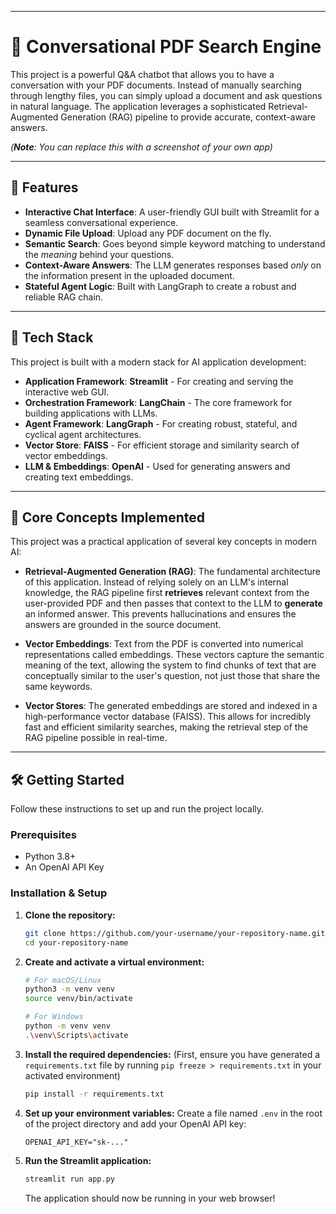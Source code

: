 
-----

# 📄 Conversational PDF Search Engine

This project is a powerful Q\&A chatbot that allows you to have a conversation with your PDF documents. Instead of manually searching through lengthy files, you can simply upload a document and ask questions in natural language. The application leverages a sophisticated Retrieval-Augmented Generation (RAG) pipeline to provide accurate, context-aware answers.

*(**Note**: You can replace this with a screenshot of your own app)*

-----

## 🚀 Features

  * **Interactive Chat Interface**: A user-friendly GUI built with Streamlit for a seamless conversational experience.
  * **Dynamic File Upload**: Upload any PDF document on the fly.
  * **Semantic Search**: Goes beyond simple keyword matching to understand the *meaning* behind your questions.
  * **Context-Aware Answers**: The LLM generates responses based *only* on the information present in the uploaded document.
  * **Stateful Agent Logic**: Built with LangGraph to create a robust and reliable RAG chain.

-----

## 🔧 Tech Stack

This project is built with a modern stack for AI application development:

  * **Application Framework**: **Streamlit** - For creating and serving the interactive web GUI.
  * **Orchestration Framework**: **LangChain** - The core framework for building applications with LLMs.
  * **Agent Framework**: **LangGraph** - For creating robust, stateful, and cyclical agent architectures.
  * **Vector Store**: **FAISS** - For efficient storage and similarity search of vector embeddings.
  * **LLM & Embeddings**: **OpenAI** - Used for generating answers and creating text embeddings.

-----

## 🧠 Core Concepts Implemented

This project was a practical application of several key concepts in modern AI:

  * **Retrieval-Augmented Generation (RAG)**: The fundamental architecture of this application. Instead of relying solely on an LLM's internal knowledge, the RAG pipeline first **retrieves** relevant context from the user-provided PDF and then passes that context to the LLM to **generate** an informed answer. This prevents hallucinations and ensures the answers are grounded in the source document.

  * **Vector Embeddings**: Text from the PDF is converted into numerical representations called embeddings. These vectors capture the semantic meaning of the text, allowing the system to find chunks of text that are conceptually similar to the user's question, not just those that share the same keywords.

  * **Vector Stores**: The generated embeddings are stored and indexed in a high-performance vector database (FAISS). This allows for incredibly fast and efficient similarity searches, making the retrieval step of the RAG pipeline possible in real-time.

-----

## 🛠️ Getting Started

Follow these instructions to set up and run the project locally.

### Prerequisites

  * Python 3.8+
  * An OpenAI API Key

### Installation & Setup

1.  **Clone the repository:**

    ```bash
    git clone https://github.com/your-username/your-repository-name.git
    cd your-repository-name
    ```

2.  **Create and activate a virtual environment:**

    ```bash
    # For macOS/Linux
    python3 -m venv venv
    source venv/bin/activate

    # For Windows
    python -m venv venv
    .\venv\Scripts\activate
    ```

3.  **Install the required dependencies:**
    (First, ensure you have generated a `requirements.txt` file by running `pip freeze > requirements.txt` in your activated environment)

    ```bash
    pip install -r requirements.txt
    ```

4.  **Set up your environment variables:**
    Create a file named `.env` in the root of the project directory and add your OpenAI API key:

    ```
    OPENAI_API_KEY="sk-..."
    ```

5.  **Run the Streamlit application:**

    ```bash
    streamlit run app.py
    ```

    The application should now be running in your web browser\!